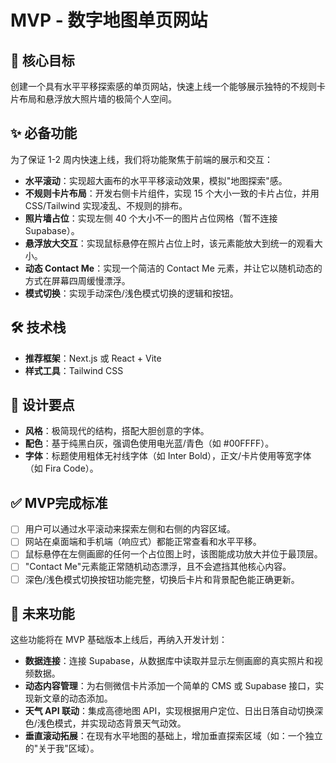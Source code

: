 # MVP - 数字地图单页网站

## 🎯 核心目标
创建一个具有水平平移探索感的单页网站，快速上线一个能够展示独特的不规则卡片布局和悬浮放大照片墙的极简个人空间。

## ✨ 必备功能
为了保证 1-2 周内快速上线，我们将功能聚焦于前端的展示和交互：

- **水平滚动**：实现超大画布的水平平移滚动效果，模拟"地图探索"感。
- **不规则卡片布局**：开发右侧卡片组件，实现 15 个大小一致的卡片占位，并用 CSS/Tailwind 实现凌乱、不规则的排布。
- **照片墙占位**：实现左侧 40 个大小不一的图片占位网格（暂不连接 Supabase）。
- **悬浮放大交互**：实现鼠标悬停在照片占位上时，该元素能放大到统一的观看大小。
- **动态 Contact Me**：实现一个简洁的 Contact Me 元素，并让它以随机动态的方式在屏幕四周缓慢漂浮。
- **模式切换**：实现手动深色/浅色模式切换的逻辑和按钮。

## 🛠 技术栈
- **推荐框架**：Next.js 或 React + Vite
- **样式工具**：Tailwind CSS

## 🎨 设计要点
- **风格**：极简现代的结构，搭配大胆创意的字体。
- **配色**：基于纯黑白灰，强调色使用电光蓝/青色（如 #00FFFF）。
- **字体**：标题使用粗体无衬线字体（如 Inter Bold），正文/卡片使用等宽字体（如 Fira Code）。

## ✅ MVP完成标准
- [ ] 用户可以通过水平滚动来探索左侧和右侧的内容区域。
- [ ] 网站在桌面端和手机端（响应式）都能正常查看和水平平移。
- [ ] 鼠标悬停在左侧画廊的任何一个占位图上时，该图能成功放大并位于最顶层。
- [ ] "Contact Me"元素能正常随机动态漂浮，且不会遮挡其他核心内容。
- [ ] 深色/浅色模式切换按钮功能完整，切换后卡片和背景配色能正确更新。

## 🚀 未来功能
这些功能将在 MVP 基础版本上线后，再纳入开发计划：

- **数据连接**：连接 Supabase，从数据库中读取并显示左侧画廊的真实照片和视频数据。
- **动态内容管理**：为右侧微信卡片添加一个简单的 CMS 或 Supabase 接口，实现新文章的动态添加。
- **天气 API 联动**：集成高德地图 API，实现根据用户定位、日出日落自动切换深色/浅色模式，并实现动态背景天气动效。
- **垂直滚动拓展**：在现有水平地图的基础上，增加垂直探索区域（如：一个独立的"关于我"区域）。